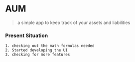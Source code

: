 # AUM
> a simple app to keep track of your assets and liabilities 

### Present Situation
```
1. checking out the math formulas needed
2. Started developing the UI
3. checking for more features
```





